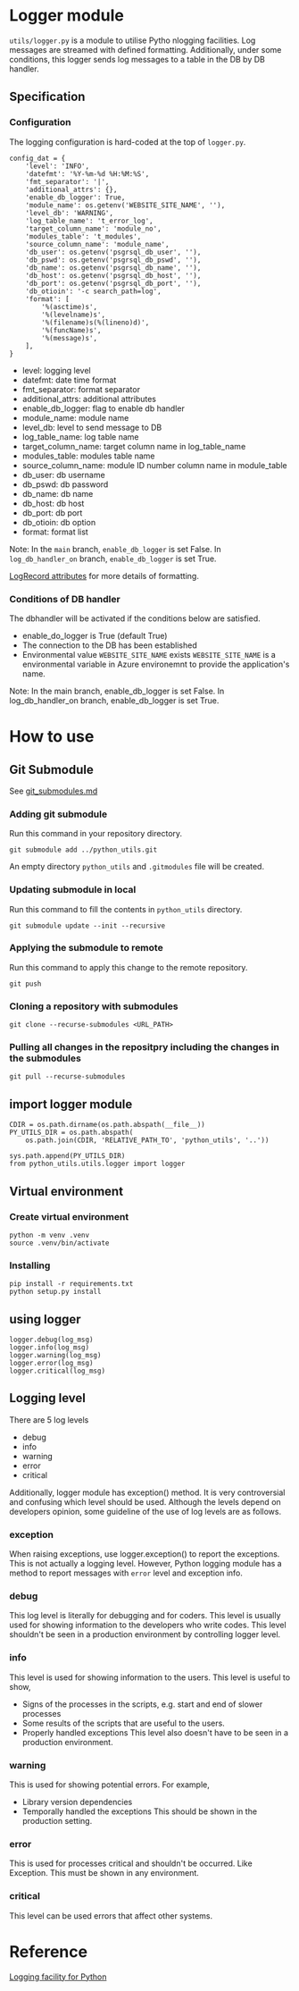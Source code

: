 # Logger module
`utils/logger.py` is a module to utilise Pytho nlogging facilities.
Log messages are streamed with defined formatting.
Additionally, under some conditions, this logger sends log messages
to a table in the DB by DB handler.

## Specification

### Configuration
The logging configuration is hard-coded at the top of `logger.py`.
```
config_dat = {
    'level': 'INFO',
    'datefmt': '%Y-%m-%d %H:%M:%S',
    'fmt_separator': '|',
    'additional_attrs': {},
    'enable_db_logger': True,
    'module_name': os.getenv('WEBSITE_SITE_NAME', ''),
    'level_db': 'WARNING',
    'log_table_name': 't_error_log',
    'target_column_name': 'module_no',
    'modules_table': 't_modules',
    'source_column_name': 'module_name',
    'db_user': os.getenv('psgrsql_db_user', ''),
    'db_pswd': os.getenv('psgrsql_db_pswd', ''),
    'db_name': os.getenv('psgrsql_db_name', ''),
    'db_host': os.getenv('psgrsql_db_host', ''),
    'db_port': os.getenv('psgrsql_db_port', ''),
    'db_otioin': '-c search_path=log',
    'format': [
        '%(asctime)s',
        '%(levelname)s',
        '%(filename)s(%(lineno)d)',
        '%(funcName)s',
        '%(message)s',
    ],
}
```
- level: logging level
- datefmt: date time format
- fmt_separator: format separator
- additional_attrs: additional attributes
- enable_db_logger: flag to enable db handler
- module_name: module name
- level_db: level to send message to DB
- log_table_name: log table name
- target_column_name: target column name in log_table_name
- modules_table: modules table name
- source_column_name: module ID number column name in module_table
- db_user: db username
- db_pswd: db password
- db_name: db name
- db_host: db host
- db_port: db port
- db_otioin: db option
- format: format list

Note: In the `main` branch, `enable_db_logger` is set False. In `log_db_handler_on` branch, `enable_db_logger` is set True.

[LogRecord attributes](https://docs.python.org/3/library/logging.html#logrecord-attributes) for more details of formatting.

### Conditions of DB handler
The dbhandler will be activated if the conditions below are satisfied.
- enable_do_logger is True (default True)
- The connection to the DB has been established
- Environmental value `WEBSITE_SITE_NAME` exists
`WEBSITE_SITE_NAME` is a environmental variable in Azure environemnt to provide the application's name.

Note: In the main branch, enable_db_logger is set False. In log_db_handler_on branch, enable_db_logger is set True.

# How to use
## Git Submodule
See [git_submodules.md](git_submodules.md)

### Adding git submodule
Run this command in your repository directory.
```
git submodule add ../python_utils.git
```
An empty directory `python_utils` and `.gitmodules` file will be created.

### Updating submodule in local
Run this command to fill the contents in `python_utils` directory.
```
git submodule update --init --recursive
```

### Applying the submodule to remote
Run this command to apply this change to the remote repository.
```
git push
```

### Cloning a repository with submodules
```
git clone --recurse-submodules <URL_PATH>
```

### Pulling all changes in the repositpry including the changes in the submodules
```
git pull --recurse-submodules
```

## import logger module
```
CDIR = os.path.dirname(os.path.abspath(__file__))
PY_UTILS_DIR = os.path.abspath(
    os.path.join(CDIR, 'RELATIVE_PATH_TO', 'python_utils', '..'))

sys.path.append(PY_UTILS_DIR)
from python_utils.utils.logger import logger
```

## Virtual environment
### Create virtual environment
```
python -m venv .venv
source .venv/bin/activate
```

### Installing
```
pip install -r requirements.txt
python setup.py install
```

## using logger
```
logger.debug(log_msg)
logger.info(log_msg)
logger.warning(log_msg)
logger.error(log_msg)
logger.critical(log_msg)
```

## Logging level
There are 5 log levels
- debug
- info
- warning
- error
- critical

Additionally, logger module has exception() method.
It is very controversial and confusing which level should be used.
Although the levels depend on developers opinion,
some guideline of the use of log levels are as follows.

### exception
When raising exceptions, use logger.exception() to report the exceptions.
This is not actually a logging level. However, Python logging module has
a method to report messages with `error` level and exception info.

### debug
This log level is literally for debugging and for coders.
This level is usually used for showing information to the developers
who write codes. This level shouldn't be seen in a production environment
by controlling logger level.

### info
This level is used for showing information to the users.
This level is useful to show,
- Signs of the processes in the scripts, e.g. start and end of slower processes
- Some results of the scripts that are useful to the users.
- Properly handled exceptions
This level also doesn't have to be seen in a production environment.

### warning
This is used for showing potential errors. For example,
- Library version dependencies
- Temporally handled the exceptions
This should be shown in the production setting.

### error
This is used for processes critical and shouldn't be occurred. Like Exception.
This must be shown in any environment.

### critical
This level can be used errors that affect other systems.

# Reference
[Logging facility for Python](https://docs.python.org/3/library/logging.html)
